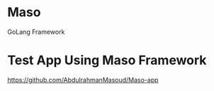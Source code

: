 # Maso
GoLang Framework

# Test App Using Maso Framework
https://github.com/AbdulrahmanMasoud/Maso-app
